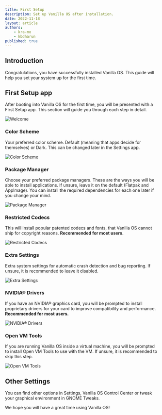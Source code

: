 ```yaml
---
title: First Setup
description: Set up Vanilla OS after installation.
date: 2022-11-18
layout: article	
authors: 
    - kra-mo
    - kbdharun
published: true
---
```


## Introduction

Congratulations, you have successfully installed Vanilla OS.
This guide will help you set your system up for the first time.

## First Setup app

After booting into Vanilla OS for the first time, you will be presented with a First Setup app. This section will guide you through each step in detail.

![Welcome](/assets/uploads/first-setup-welcome.webp)

### Color Scheme

Your preferred color scheme. Default \(meaning that apps decide for themselves\) or Dark. This can be changed later in the Settings app.

![Color Scheme](/assets/uploads/first-setup-color-scheme.webp)

### Package Manager

Choose your preferred package managers. These are the ways you will be able to install applications. If unsure, leave it on the default \(Flatpak and AppImage\). You can install the required dependencies for each one later if you change your mind.

![Package Manager](/assets/uploads/first-setup-package-manager.webp)

### Restricted Codecs

This will install popular patented codecs and fonts, that Vanilla OS cannot ship for copyright reasons. **Recommended for most users.**

![Restricted Codecs](/assets/uploads/first-setup-restricted-codecs.webp)

### Extra Settings

Extra system settings for automatic crash detection and bug reporting. If unsure, it is recommended to leave it disabled.

![Extra Settings](/assets/uploads/first-setup-extra-settings.webp)

### NVIDIA® Drivers

If you have an NVIDIA® graphics card, you will be prompted to install proprietary drivers for your card to improve compatibility and performance. **Recommended for most users.**

![NVIDIA® Drivers](/assets/uploads/first-setup-nvidia-drivers.webp)

### Open VM Tools

If you are running Vanilla OS inside a virtual machine, you will be prompted to install Open VM Tools to use with the VM. If unsure, it is recommended to skip this step.

![Open VM Tools](/assets/uploads/first-setup-open-vm-tools.webp)

## Other Settings

You can find other options in Settings, Vanilla OS Control Center or tweak your graphical environment in GNOME Tweaks.

We hope you will have a great time using Vanilla OS!
